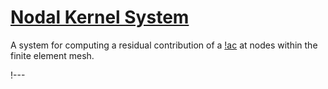 # [Nodal Kernel System](syntax/NodalKernels/index.md)

A system for computing a residual contribution of a [!ac](PDE) at nodes within the finite element
mesh.

!---
